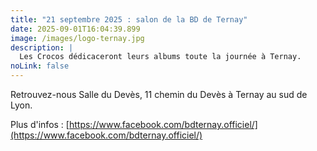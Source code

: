 ```yaml
---
title: "21 septembre 2025 : salon de la BD de Ternay"
date: 2025-09-01T16:04:39.899
image: /images/logo-ternay.jpg
description: |
  Les Crocos dédicaceront leurs albums toute la journée à Ternay. 
noLink: false
---
```

Retrouvez-nous Salle du Devès, 11 chemin du Devès à Ternay au sud de Lyon. 

Plus d'infos : [https://www.facebook.com/bdternay.officiel/](https://www.facebook.com/bdternay.officiel/)

